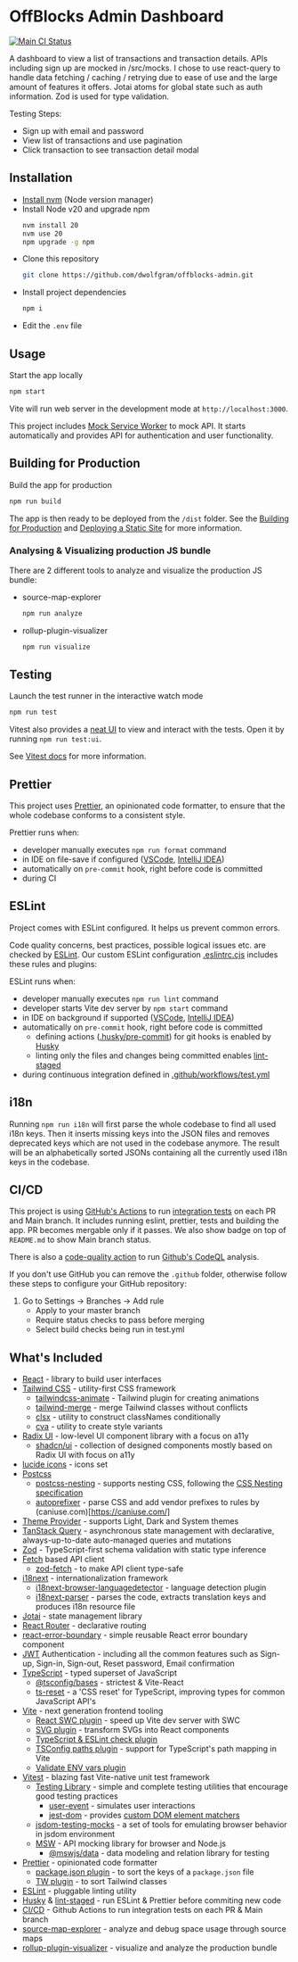 # OffBlocks Admin Dashboard

[![Main CI Status](https://github.com/dwolfgram/offblocks-admin/actions/workflows/test.yml/badge.svg?branch=master)](https://github.com/dwolfgram/offblocks-admin/actions?query=workflow:test+branch:master)

A dashboard to view a list of transactions and transaction details. APIs including sign up are mocked in /src/mocks. I chose to use react-query to handle data fetching / caching / retrying due to ease of use and the large amount of features it offers. Jotai atoms for global state such as auth information. Zod is used for type validation.

Testing Steps:

- Sign up with email and password
- View list of transactions and use pagination
- Click transaction to see transaction detail modal

## Installation

- [Install nvm](https://github.com/nvm-sh/nvm) (Node version manager)
- Install Node v20 and upgrade npm
  ```bash
  nvm install 20
  nvm use 20
  npm upgrade -g npm
  ```
- Clone this repository
  ```bash
  git clone https://github.com/dwolfgram/offblocks-admin.git
  ```
- Install project dependencies
  ```bash
  npm i
  ```
- Edit the `.env` file

## Usage

Start the app locally

```bash
npm start
```

Vite will run web server in the development mode at `http://localhost:3000`.

This project includes [Mock Service Worker](https://mswjs.io/) to mock API. It starts automatically and provides API for authentication and user functionality.

## Building for Production

Build the app for production

```bash
npm run build
```

The app is then ready to be deployed from the `/dist` folder. See the [Building for Production](https://vitejs.dev/guide/build.html#browser-compatibility) and [Deploying a Static Site](https://vitejs.dev/guide/static-deploy.html) for more information.

### Analysing & Visualizing production JS bundle

There are 2 different tools to analyze and visualize the production JS bundle:

- source-map-explorer
  ```bash
  npm run analyze
  ```
- rollup-plugin-visualizer
  ```bash
  npm run visualize
  ```

## Testing

Launch the test runner in the interactive watch mode

```bash
npm run test
```

Vitest also provides a [neat UI](https://vitest.dev/guide/ui.html) to view and interact with the tests. Open it by running `npm run test:ui`.

See [Vitest docs](https://vitest.dev/) for more information.

## Prettier

This project uses [Prettier](https://prettier.io/), an opinionated code formatter, to ensure that the whole codebase conforms to a consistent style.

Prettier runs when:

- developer manually executes `npm run format` command
- in IDE on file-save if configured ([VSCode](https://github.com/prettier/prettier-vscode), [IntelliJ IDEA](https://prettier.io/docs/en/webstorm.html))
- automatically on `pre-commit` hook, right before code is committed
- during CI

## ESLint

Project comes with ESLint configured. It helps us prevent common errors.

Code quality concerns, best practices, possible logical issues etc. are checked by [ESLint](https://eslint.org/docs/latest/user-guide/). Our custom ESLint configuration [.eslintrc.cjs](./.eslintrc.cjs) includes these rules and plugins:

ESLint runs when:

- developer manually executes `npm run lint` command
- developer starts Vite dev server by `npm start` command
- in IDE on background if supported ([VSCode](https://marketplace.visualstudio.com/items?itemName=dbaeumer.vscode-eslint), [IntelliJ IDEA](https://www.jetbrains.com/help/webstorm/eslint.html))
- automatically on `pre-commit` hook, right before code is committed
  - defining actions ([.husky/pre-commit](./.husky/pre-commit)) for git hooks is enabled by [Husky](https://github.com/typicode/husky)
  - linting only the files and changes being committed enables [lint-staged](https://github.com/lint-staged/lint-staged)
- during continuous integration defined in [.github/workflows/test.yml](./.github/workflows/test.yml)

## i18n

Running `npm run i18n` will first parse the whole codebase to find all used i18n keys. Then it inserts missing keys into the JSON files and removes deprecated keys which are not used in the codebase anymore. The result will be an alphabetically sorted JSONs containing all the currently used i18n keys in the codebase.

## CI/CD

This project is using [GitHub's Actions](https://github.com/features/actions) to run [integration tests](.github/workflows/test.yml) on each PR and Main branch. It includes running eslint, prettier, tests and building the app. PR becomes mergable only if it passes. We also show badge on top of `README.md` to show Main branch status.

There is also a [code-quality action](.github/workflows/codeql-analysis.yml) to run [Github's CodeQL](https://codeql.github.com/) analysis.

If you don't use GitHub you can remove the `.github` folder, otherwise follow these steps to configure your GitHub repository:

1. Go to Settings -> Branches -> Add rule
   - Apply to your master branch
   - Require status checks to pass before merging
   - Select build checks being run in test.yml

## What's Included

- [React](https://react.dev/) - library to build user interfaces
- [Tailwind CSS](https://tailwindcss.com/docs) - utility-first CSS framework
  - [tailwindcss-animate](https://github.com/jamiebuilds/tailwindcss-animate) - Tailwind plugin for creating animations
  - [tailwind-merge](https://github.com/dcastil/tailwind-merge) - merge Tailwind classes without conflicts
  - [clsx](https://github.com/lukeed/clsx) - utility to construct classNames conditionally
  - [cva](https://github.com/joe-bell/cva) - utility to create style variants
- [Radix UI](https://www.radix-ui.com/primitives) - low-level UI component library with a focus on a11y
  - [shadcn/ui](https://ui.shadcn.com/) - collection of designed components mostly based on Radix UI with focus on a11y
- [lucide icons](https://lucide.dev/) - icons set
- [Postcss](https://github.com/postcss/postcss)
  - [postcss-nesting](https://github.com/csstools/postcss-plugins/tree/main/plugins/postcss-nesting) - supports nesting CSS, following the [CSS Nesting specification](https://developer.mozilla.org/en-US/docs/Web/CSS/CSS_nesting)
  - [autoprefixer](https://github.com/postcss/autoprefixer) - parse CSS and add vendor prefixes to rules by (caniuse.com)[https://caniuse.com/]
- [Theme Provider](./src/app/providers/Theme.tsx) - supports Light, Dark and System themes
- [TanStack Query](https://tanstack.com/query/) - asynchronous state management with declarative, always-up-to-date auto-managed queries and mutations
- [Zod](https://github.com/colinhacks/zod) - TypeScript-first schema validation with static type inference
- [Fetch](https://developer.mozilla.org/en-US/docs/Web/API/Fetch_API) based API client
  - [zod-fetch](https://github.com/mattpocock/zod-fetch) - to make API client type-safe
- [i18next](https://www.i18next.com/) - internationalization framework
  - [i18next-browser-languagedetector](https://github.com/i18next/i18next-browser-languageDetector) - language detection plugin
  - [i18next-parser](https://github.com/i18next/i18next-parser) - parses the code, extracts translation keys and produces i18n resource file
- [Jotai](https://jotai.org/) - state management library
- [React Router](https://reactrouter.com/) - declarative routing
- [react-error-boundary](https://github.com/bvaughn/react-error-boundary) - simple reusable React error boundary component
- [JWT](https://jwt.io/) Authentication - including all the common features such as Sign-up, Sign-in, Sign-out, Reset password, Email confirmation
- [TypeScript](https://www.typescriptlang.org/) - typed superset of JavaScript
  - [@tsconfig/bases](https://github.com/tsconfig/bases) - strictest & Vite-React
  - [ts-reset](https://github.com/total-typescript/ts-reset) - a 'CSS reset' for TypeScript, improving types for common JavaScript API's
- [Vite](https://vitejs.dev/) - next generation frontend tooling
  - [React SWC plugin](https://github.com/vitejs/vite-plugin-react-swc) - speed up Vite dev server with SWC
  - [SVG plugin](https://github.com/pd4d10/vite-plugin-svgr) - transform SVGs into React components
  - [TypeScript & ESLint check plugin](https://vite-plugin-checker.netlify.app)
  - [TSConfig paths plugin](https://github.com/aleclarson/vite-tsconfig-paths) - support for TypeScript's path mapping in Vite
  - [Validate ENV vars plugin](https://github.com/Julien-R44/vite-plugin-validate-env)
- [Vitest](https://vitest.dev/) - blazing fast Vite-native unit test framework
  - [Testing Library](https://testing-library.com/) - simple and complete testing utilities that encourage good testing practices
    - [user-event](https://testing-library.com/docs/user-event/intro/) - simulates user interactions
    - [jest-dom](https://testing-library.com/docs/ecosystem-jest-dom/) - provides [custom DOM element matchers](https://github.com/testing-library/jest-dom#custom-matchers)
  - [jsdom-testing-mocks](https://github.com/trurl-master/jsdom-testing-mocks) - a set of tools for emulating browser behavior in jsdom environment
  - [MSW](https://mswjs.io/) - API mocking library for browser and Node.js
    - [@mswjs/data](https://github.com/mswjs/data) - data modeling and relation library for testing
- [Prettier](https://prettier.io/) - opinionated code formatter
  - [package.json plugin](https://github.com/matzkoh/prettier-plugin-packagejson) - to sort the keys of a `package.json` file
  - [TW plugin](https://github.com/tailwindlabs/prettier-plugin-tailwindcss) - to sort Tailwind classes
- [ESLint](https://eslint.org/) - pluggable linting utility
- [Husky](https://github.com/typicode/husky) & [lint-staged](https://github.com/okonet/lint-staged) - run ESLint & Prettier before commiting new code
- [CI/CD](https://github.com/features/actions) - Github Actions to run integration tests on each PR & Main branch
- [source-map-explorer](https://github.com/danvk/source-map-explorer) - analyze and debug space usage through source maps
- [rollup-plugin-visualizer](https://github.com/btd/rollup-plugin-visualizer) - visualize and analyze the production bundle
